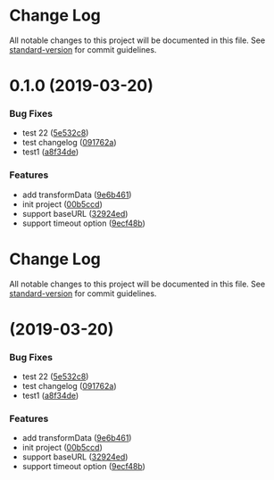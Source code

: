 # Change Log

All notable changes to this project will be documented in this file. See [standard-version](https://github.com/conventional-changelog/standard-version) for commit guidelines.

# 0.1.0 (2019-03-20)


### Bug Fixes

* test 22 ([5e532c8](https://github.com/TOC-TEAM/lernaReposTest/commit/5e532c8))
* test changelog ([091762a](https://github.com/TOC-TEAM/lernaReposTest/commit/091762a))
* test1 ([a8f34de](https://github.com/TOC-TEAM/lernaReposTest/commit/a8f34de))


### Features

* add transformData ([9e6b461](https://github.com/TOC-TEAM/lernaReposTest/commit/9e6b461))
* init project ([00b5ccd](https://github.com/TOC-TEAM/lernaReposTest/commit/00b5ccd))
* support baseURL ([32924ed](https://github.com/TOC-TEAM/lernaReposTest/commit/32924ed))
* support timeout option ([9ecf48b](https://github.com/TOC-TEAM/lernaReposTest/commit/9ecf48b))



# Change Log

All notable changes to this project will be documented in this file. See [standard-version](https://github.com/conventional-changelog/standard-version) for commit guidelines.

#  (2019-03-20)


### Bug Fixes

* test 22 ([5e532c8](https://github.com/TOC-TEAM/lernaReposTest/commit/5e532c8))
* test changelog ([091762a](https://github.com/TOC-TEAM/lernaReposTest/commit/091762a))
* test1 ([a8f34de](https://github.com/TOC-TEAM/lernaReposTest/commit/a8f34de))


### Features

* add transformData ([9e6b461](https://github.com/TOC-TEAM/lernaReposTest/commit/9e6b461))
* init project ([00b5ccd](https://github.com/TOC-TEAM/lernaReposTest/commit/00b5ccd))
* support baseURL ([32924ed](https://github.com/TOC-TEAM/lernaReposTest/commit/32924ed))
* support timeout option ([9ecf48b](https://github.com/TOC-TEAM/lernaReposTest/commit/9ecf48b))
